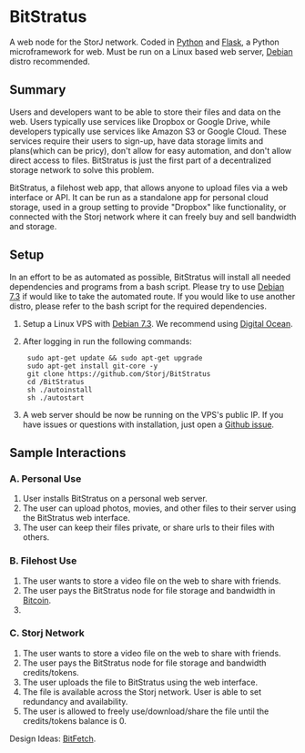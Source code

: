 BitStratus
========

A web node for the StorJ network. Coded in [Python](http://python.org/) and [Flask](http://flask.pocoo.org/), a Python microframework for web. Must be run on a Linux based web server, [Debian](http://www.debian.org/) distro recommended. 

## Summary ##
Users and developers want to be able to store their files and data on the web. Users typically use services like  Dropbox or Google Drive, while developers typically use services like Amazon S3 or Google Cloud. These services require their users to sign-up, have data storage limits and plans(which can be pricy), don't allow for easy automation, and don't allow direct access to files. BitStratus is just the first part of a decentralized storage network to solve this problem.

BitStratus, a filehost web app, that allows anyone to upload files via a web interface or API. It can be run as a standalone app for personal cloud storage, used in a group setting to provide "Dropbox" like functionality, or connected with the Storj network where it can freely buy and sell bandwidth and storage.

## Setup ##
In an effort to be as automated as possible, BitStratus will install all needed dependencies and programs from a bash script. Please try to use [Debian 7.3](http://www.debian.org/distrib/netinst) if would like to take the automated route. If you would like to use another distro, please refer to the bash script for the required dependencies. 

1. Setup a Linux VPS with [Debian 7.3](http://www.debian.org/distrib/netinst). We recommend using [Digital Ocean](http://digitalocean.com).
2. After logging in run the following commands:

		sudo apt-get update && sudo apt-get upgrade
		sudo apt-get install git-core -y
		git clone https://github.com/Storj/BitStratus
		cd /BitStratus
		sh ./autoinstall
		sh ./autostart
		
3. A web server should be now be running on the VPS's public IP. If you have issues or questions with installation, just open a [Github issue](https://github.com/Storj/BitStratus/issues). 

## Sample Interactions ##

### A. Personal Use ###
1. User installs BitStratus on a personal web server.
2. The user can upload photos, movies, and other files to their server using the BitStratus web interface.
3. The user can keep their files private, or share urls to their files with others.

### B. Filehost Use ###
1. The user wants to store a video file on the web to share with friends. 
2. The user pays the BitStratus node for file storage and bandwidth in [Bitcoin](http://bitcoin.org/en/).
3. 

### C. Storj Network ###
1. The user wants to store a video file on the web to share with friends.
2. The user pays the BitStratus node for file storage and bandwidth credits/tokens.
3. The user uploads the file to BitStratus using the web interface.
4. The file is available across the Storj network. User is able to set redundancy and availability.
4. The user is allowed to freely use/download/share the file until the credits/tokens balance is 0. 

Design Ideas: [BitFetch](https://bitfetch.com/).
